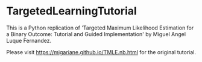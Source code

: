 # TargetedLearningTutorial
This is a Python replication of 'Targeted Maximum Likelihood Estimation for a Binary Outcome: Tutorial and Guided Implementation' by Miguel Angel Luque Fernandez.

Please visit https://migariane.github.io/TMLE.nb.html for the original tutorial.
